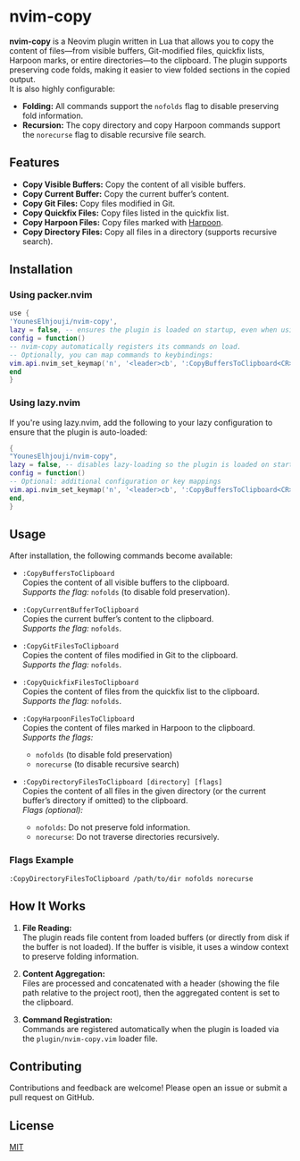 # nvim-copy

**nvim-copy** is a Neovim plugin written in Lua that allows you to copy the content of files—from visible buffers, Git-modified files, quickfix lists, Harpoon marks, or entire directories—to the clipboard. The plugin supports preserving code folds, making it easier to view folded sections in the copied output.  
It is also highly configurable:

- **Folding:** All commands support the `nofolds` flag to disable preserving fold information.
- **Recursion:** The copy directory and copy Harpoon commands support the `norecurse` flag to disable recursive file search.

## Features

- **Copy Visible Buffers:** Copy the content of all visible buffers.
- **Copy Current Buffer:** Copy the current buffer’s content.
- **Copy Git Files:** Copy files modified in Git.
- **Copy Quickfix Files:** Copy files listed in the quickfix list.
- **Copy Harpoon Files:** Copy files marked with [Harpoon](https://github.com/ThePrimeagen/harpoon).
- **Copy Directory Files:** Copy all files in a directory (supports recursive search).

## Installation

### Using packer.nvim

```lua
use {
'YounesElhjouji/nvim-copy',
lazy = false, -- ensures the plugin is loaded on startup, even when using lazy.nvim
config = function()
-- nvim-copy automatically registers its commands on load.
-- Optionally, you can map commands to keybindings:
vim.api.nvim_set_keymap('n', '<leader>cb', ':CopyBuffersToClipboard<CR>', { noremap = true, silent = true })
end
}
```

### Using lazy.nvim

If you're using lazy.nvim, add the following to your lazy configuration to ensure that the plugin is auto-loaded:

```lua
{
"YounesElhjouji/nvim-copy",
lazy = false, -- disables lazy-loading so the plugin is loaded on startup
config = function()
-- Optional: additional configuration or key mappings
vim.api.nvim_set_keymap('n', '<leader>cb', ':CopyBuffersToClipboard<CR>', { noremap = true, silent = true })
end,
}
```

## Usage

After installation, the following commands become available:

- `:CopyBuffersToClipboard`  
  Copies the content of all visible buffers to the clipboard.  
  _Supports the flag:_ `nofolds` (to disable fold preservation).

- `:CopyCurrentBufferToClipboard`  
  Copies the current buffer’s content to the clipboard.  
  _Supports the flag:_ `nofolds`.

- `:CopyGitFilesToClipboard`  
  Copies the content of files modified in Git to the clipboard.  
  _Supports the flag:_ `nofolds`.

- `:CopyQuickfixFilesToClipboard`  
  Copies the content of files from the quickfix list to the clipboard.  
  _Supports the flag:_ `nofolds`.

- `:CopyHarpoonFilesToClipboard`  
  Copies the content of files marked in Harpoon to the clipboard.  
  _Supports the flags:_

  - `nofolds` (to disable fold preservation)
  - `norecurse` (to disable recursive search)

- `:CopyDirectoryFilesToClipboard [directory] [flags]`  
  Copies the content of all files in the given directory (or the current buffer’s directory if omitted) to the clipboard.  
  _Flags (optional):_
  - `nofolds`: Do not preserve fold information.
  - `norecurse`: Do not traverse directories recursively.

### Flags Example

```
:CopyDirectoryFilesToClipboard /path/to/dir nofolds norecurse
```

## How It Works

1. **File Reading:**  
   The plugin reads file content from loaded buffers (or directly from disk if the buffer is not loaded). If the buffer is visible, it uses a window context to preserve folding information.

2. **Content Aggregation:**  
   Files are processed and concatenated with a header (showing the file path relative to the project root), then the aggregated content is set to the clipboard.

3. **Command Registration:**  
   Commands are registered automatically when the plugin is loaded via the `plugin/nvim-copy.vim` loader file.

## Contributing

Contributions and feedback are welcome! Please open an issue or submit a pull request on GitHub.

## License

[MIT](LICENSE)
